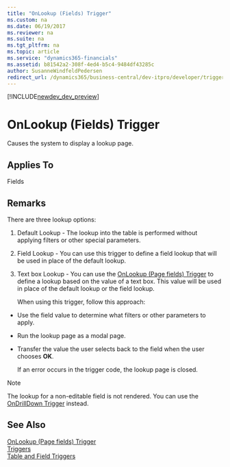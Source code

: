 ```yaml
---
title: "OnLookup (Fields) Trigger"
ms.custom: na
ms.date: 06/19/2017
ms.reviewer: na
ms.suite: na
ms.tgt_pltfrm: na
ms.topic: article
ms.service: "dynamics365-financials"
ms.assetid: b81542a2-308f-4ed4-b5c4-9484df43285c
author: SusanneWindfeldPedersen
redirect_url: /dynamics365/business-central/dev-itpro/developer/triggers/devenv-triggers
---
```


[!INCLUDE[newdev_dev_preview](../includes/newdev_dev_preview.md)]

# OnLookup (Fields) Trigger
Causes the system to display a lookup page.  

## Applies To  
 Fields  

## Remarks  
 There are three lookup options:  

1. Default Lookup - The lookup into the table is performed without applying filters or other special parameters.  

2. Field Lookup - You can use this trigger to define a field lookup that will be used in place of the default lookup.  

3. Text box Lookup - You can use the [OnLookup \(Page fields\) Trigger](devenv-onlookup-page-fields-trigger.md) to define a lookup based on the value of a text box. This value will be used in place of the default lookup or the field lookup.  

   When using this trigger, follow this approach:  

- Use the field value to determine what filters or other parameters to apply.  

- Run the lookup page as a modal page.  

- Transfer the value the user selects back to the field when the user chooses **OK**.  

  If an error occurs in the trigger code, the lookup page is closed.  

<!--NAV  
> [!NOTE]  
>  On non-editable fields in the [!INCLUDE[nav_windows](../includes/nav_windows_md.md)], the field gets its lookup action rendered as a hyperlink. In the [!INCLUDE[nav_web](../includes/nav_web_md.md)] the lookup for a non-editable field is not rendered. You can use the [OnDrillDown Trigger](devenv-OnDrillDown-Trigger.md) instead.  
-->
> [!NOTE]  
>  The lookup for a non-editable field is not rendered. You can use the [OnDrillDown Trigger](devenv-ondrilldown-trigger.md) instead.

## See Also  
 [OnLookup (Page fields) Trigger](devenv-onlookup-page-fields-trigger.md)  
 [Triggers](devenv-triggers.md)  
 [Table and Field Triggers](devenv-table-and-field-triggers.md)  